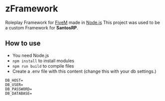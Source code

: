 # zFramework
Roleplay Framework for [FiveM](https://github.com/citizenfx/fivem) made in [Node.js](https://nodejs.org/en/)
This project was used to be a custom Framework for **SantosRP**.

## How to use
- You need Node.js
- `npm install` to install modules
- `npm run build` to compile files
- Create a .env file with this content (change this with your db settings.)
```
DB_HOST=
DB_USER=
DB_PASSWORD=
DB_DATABASE=
```
